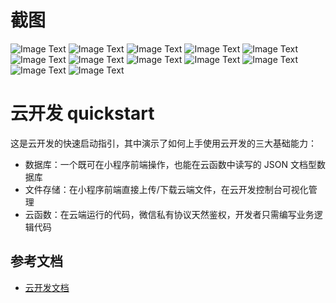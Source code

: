 # 截图
![Image Text](https://raw.githubusercontent.com/wilphy/hxbbd/master/miniprogram/images/screenshot/hxbbd-index.png)
![Image Text](https://raw.githubusercontent.com/wilphy/hxbbd/master/miniprogram/images/screenshot/hxbbd-blog.png)
![Image Text](https://raw.githubusercontent.com/wilphy/hxbbd/master/miniprogram/images/screenshot/hxbbd-my.png)
![Image Text](https://raw.githubusercontent.com/wilphy/hxbbd/master/miniprogram/images/screenshot/hxbbd-playlist.png)
![Image Text](https://raw.githubusercontent.com/wilphy/hxbbd/master/miniprogram/images/screenshot/hxbbd-lyric.png)
![Image Text](https://raw.githubusercontent.com/wilphy/hxbbd/master/miniprogram/images/screenshot/hxbbd-lastPlay.png)
![Image Text](https://raw.githubusercontent.com/wilphy/hxbbd/master/miniprogram/images/screenshot/hxbbd-search.png)
![Image Text](https://raw.githubusercontent.com/wilphy/hxbbd/master/miniprogram/images/screenshot/hxbbd-Authorize.png)
![Image Text](https://raw.githubusercontent.com/wilphy/hxbbd/master/miniprogram/images/screenshot/hxbbd-Authorizing.png)
![Image Text](https://raw.githubusercontent.com/wilphy/hxbbd/master/miniprogram/images/screenshot/hxbbd-edit.png)
![Image Text](https://raw.githubusercontent.com/wilphy/hxbbd/master/miniprogram/images/screenshot/hxbbd-modal.png)
![Image Text](https://raw.githubusercontent.com/wilphy/hxbbd/master/miniprogram/images/screenshot/hxbbd-mySend.png)


# 云开发 quickstart

这是云开发的快速启动指引，其中演示了如何上手使用云开发的三大基础能力：

- 数据库：一个既可在小程序前端操作，也能在云函数中读写的 JSON 文档型数据库
- 文件存储：在小程序前端直接上传/下载云端文件，在云开发控制台可视化管理
- 云函数：在云端运行的代码，微信私有协议天然鉴权，开发者只需编写业务逻辑代码

## 参考文档

- [云开发文档](https://developers.weixin.qq.com/miniprogram/dev/wxcloud/basis/getting-started.html)

